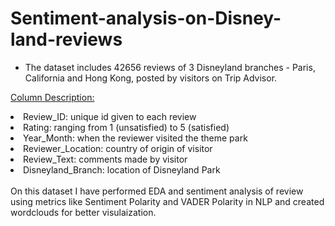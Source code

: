 # Sentiment-analysis-on-Disney-land-reviews

- The dataset includes 42656 reviews of 3 Disneyland branches - Paris, California and Hong Kong, posted by visitors on Trip Advisor.

<ins>Column Description:</ins>

<li>Review_ID: unique id given to each review</li>
<li>Rating: ranging from 1 (unsatisfied) to 5 (satisfied)</li>
<li>Year_Month: when the reviewer visited the theme park</li>
<li>Reviewer_Location: country of origin of visitor</li>
<li>Review_Text: comments made by visitor</li>
<li>Disneyland_Branch: location of Disneyland Park</li>
<br>
On this dataset I have performed EDA and sentiment analysis of review using metrics like Sentiment Polarity and VADER Polarity in NLP and created wordclouds for better visulaization.
